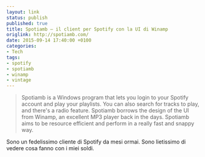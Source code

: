 ```yaml
---
layout: link
status: publish
published: true
title: Spotiamb – il client per Spotify con la UI di Winamp
origlink: http://spotiamb.com/
date: 2015-09-14 17:40:00 +0100
categories:
- Tech
tags:
- spotify
- spotiamb
- winamp
- vintage
---
```


> Spotiamb is a Windows program that lets you login to your Spotify account and play your playlists. You can also search for tracks to play, and there's a radio feature. Spotiamb borrows the design of the UI from Winamp, an excellent MP3 player back in the days. Spotiamb aims to be resource efficient and perform in a really fast and snappy way.

Sono un fedelissimo cliente di Spotify da mesi ormai. Sono lietissimo di vedere cosa fanno con i miei soldi.


